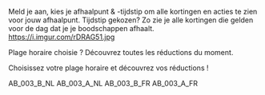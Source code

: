 Meld je aan, kies je afhaalpunt & -tijdstip om alle kortingen en acties te zien voor jouw afhaalpunt. Tijdstip gekozen? Zo zie je alle kortingen die gelden voor de dag dat je je boodschappen afhaalt.
<https://i.imgur.com/rDRAG51.jpg>

Plage horaire choisie ? Découvrez toutes les réductions du moment.

Choisissez votre plage horaire et découvrez vos réductions !

AB_003_B_NL
AB_003_A_NL
AB_003_B_FR
AB_003_A_FR

<script>
    $(function() {
            window.hj = window.hj || function() {(hj.q = hj.q || []).push(arguments);};
            hj("trigger", "AB_002_B");
    });
</script>
